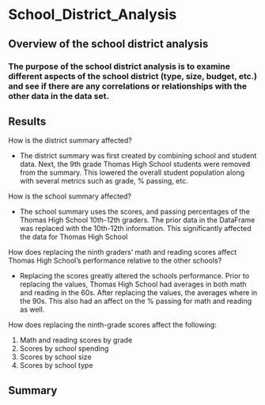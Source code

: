 # School_District_Analysis

## Overview of the school district analysis

### The purpose of the school district analysis is to examine different aspects of the school district (type, size, budget, etc.) and see if there are any correlations or relationships with the other data in the data set.

## Results

How is the district summary affected?
- The district summary was first created by combining school and student data. Next, the 9th grade Thomas High School students were removed from the summary. This lowered the overall student population along with several metrics such as grade, % passing, etc.

How is the school summary affected?
- The school summary uses the scores, and passing percentages of the Thomas High School 10th-12th graders. The prior data in the DataFrame was replaced with the 10th-12th information. This significantly affected the data for Thomas High School

How does replacing the ninth graders’ math and reading scores affect Thomas High School’s performance relative to the other schools?
- Replacing the scores greatly altered the schools performance. Prior to replacing the values, Thomas High School had averages in both math and reading in the 60s. After replacing the values, the averages where in the 90s. This also had an affect on the % passing for math and reading as well.

How does replacing the ninth-grade scores affect the following:
1. Math and reading scores by grade
2. Scores by school spending
3. Scores by school size
4. Scores by school type


## Summary

